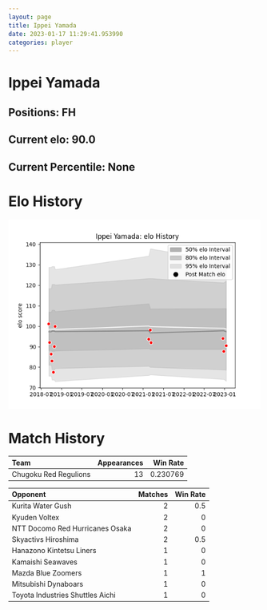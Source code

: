 ```yaml
---  
layout: page  
title: Ippei Yamada  
date: 2023-01-17 11:29:41.953990  
categories: player  
---
```

# Ippei Yamada

## Positions: FH

## Current elo: 90.0

## Current Percentile: None

# Elo History


![elo history](history_IppeiYamada.png)
# Match History


| Team                  |   Appearances |   Win Rate |
|:----------------------|--------------:|-----------:|
| Chugoku Red Regulions |            13 |   0.230769 |

| Opponent                         |   Matches |   Win Rate |
|:---------------------------------|----------:|-----------:|
| Kurita Water Gush                |         2 |        0.5 |
| Kyuden Voltex                    |         2 |        0   |
| NTT Docomo Red Hurricanes Osaka  |         2 |        0   |
| Skyactivs Hiroshima              |         2 |        0.5 |
| Hanazono Kintetsu Liners         |         1 |        0   |
| Kamaishi Seawaves                |         1 |        0   |
| Mazda Blue Zoomers               |         1 |        1   |
| Mitsubishi Dynaboars             |         1 |        0   |
| Toyota Industries Shuttles Aichi |         1 |        0   |